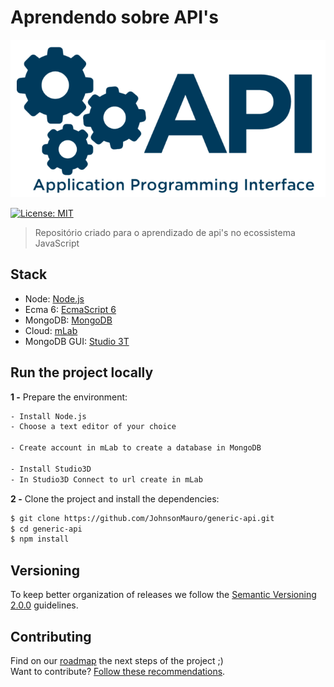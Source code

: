 # Aprendendo sobre API's

![API](images/api-icon.png)

[![License: MIT](https://img.shields.io/badge/License-MIT-yellow.svg)](https://opensource.org/licenses/MIT)

> Repositório criado para o aprendizado de api's no ecossistema JavaScript

## Stack

- Node: [Node.js](https://nodejs.org/en/)
- Ecma 6: [EcmaScript 6](http://es6-features.org/#Constants)
- MongoDB: [MongoDB](https://www.mongodb.com/)
- Cloud: [mLab](https://mlab.com/welcome/)
- MongoDB GUI: [Studio 3T](https://studio3t.com/)

## Run the project locally

**1 -** Prepare the environment:

```sh
- Install Node.js
- Choose a text editor of your choice

- Create account in mLab to create a database in MongoDB

- Install Studio3D
- In Studio3D Connect to url create in mLab
```

**2 -** Clone the project and install the dependencies:

```sh
$ git clone https://github.com/JohnsonMauro/generic-api.git
$ cd generic-api
$ npm install
```

## Versioning

To keep better organization of releases we follow the [Semantic Versioning 2.0.0](http://semver.org/) guidelines.

## Contributing
Find on our [roadmap](https://github.com/JohnsonMauro/cssshortcut-app/issues/1) the next steps of the project ;)
<br>
Want to contribute? [Follow these recommendations](https://github.com/JohnsonMauro/cssshortcut-app/blob/master/CONTRIBUTING.md).
